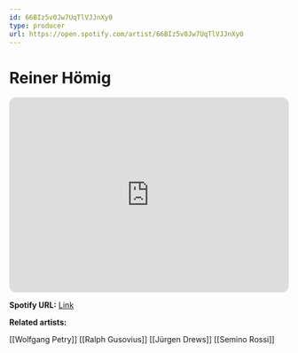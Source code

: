 ```yaml
---
id: 66BIz5v0Jw7UqTlVJJnXy0
type: producer
url: https://open.spotify.com/artist/66BIz5v0Jw7UqTlVJJnXy0
---
```

# Reiner Hömig

<iframe style="border-radius:12px" src="https://open.spotify.com/embed/artist/66BIz5v0Jw7UqTlVJJnXy0" width="100%" height="352" frameBorder="0" allowfullscreen="" allow="autoplay; clipboard-write; encrypted-media; fullscreen; picture-in-picture" loading="lazy"></iframe>

**Spotify URL:** [Link](https://open.spotify.com/artist/66BIz5v0Jw7UqTlVJJnXy0)

**Related artists:**

[[Wolfgang Petry]]
[[Ralph Gusovius]]
[[Jürgen Drews]]
[[Semino Rossi]]
